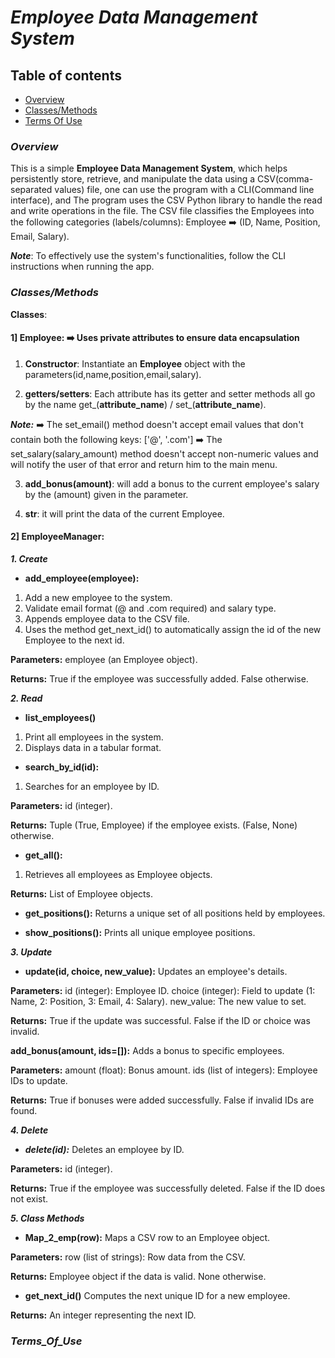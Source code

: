 # ***Employee Data Management System***

## **Table of contents**

- [Overview](#Overview)
- [Classes/Methods](#Classes/Methods)
- [Terms Of Use](#Terms_Of_Use)

### _**Overview**_

This is a simple **Employee Data Management System**,
which helps persistently store, retrieve,
and manipulate the data using a CSV(comma-separated values) file,
one can use the program with a CLI(Command line interface),
and The program uses the CSV Python library to handle the read and write operations in the file.
The CSV file classifies the Employees into the following categories (labels/columns): Employee ➡️ (ID, Name, Position, Email, Salary). 

_**Note**_: To effectively use the system's functionalities, follow the CLI instructions when running the app.

### _**Classes/Methods**_

**Classes**:

#### 1] Employee: ➡️ Uses private attributes to ensure data encapsulation

1) **Constructor**: Instantiate an **Employee** object with the parameters(id,name,position,email,salary).

2) **getters/setters**: Each attribute has its getter and setter methods all go by the name get_(**attribute_name**) / set_(**attribute_name**).

**_Note:_** ➡️ The set_email() method doesn't accept email values that don't contain both the following keys: ['@', '.com']
            ➡️ The set_salary(salary_amount) method doesn't accept non-numeric values and will notify the user of that error and return him to the main menu.
      
3) **add_bonus(amount)**: will add a bonus to the current employee's salary by the (amount) given in the parameter.

4) **__str__**: it will print the data of the current Employee.

#### 2] EmployeeManager: 
_**1. Create**_
- **add_employee(employee):**
1) Add a new employee to the system.
2) Validate email format (@ and .com required) and salary type.
3) Appends employee data to the CSV file.
4) Uses the method get_next_id() to automatically assign the id of the new Employee to the next id.
   
**Parameters:**
employee (an Employee object).

**Returns:**
True if the employee was successfully added.
False otherwise.

**_2. Read_**
- **list_employees()**
1) Print all employees in the system.
2) Displays data in a tabular format.

- **search_by_id(id):**
1) Searches for an employee by ID.
   
**Parameters:**
id (integer).

**Returns:**
Tuple (True, Employee) if the employee exists.
(False, None) otherwise.

- **get_all():**

1) Retrieves all employees as Employee objects.
   
**Returns:**
List of Employee objects.

- **get_positions():**
Returns a unique set of all positions held by employees.

- **show_positions():**
Prints all unique employee positions.

**_3. Update_**
- **update(id, choice, new_value):**
Updates an employee's details.

**Parameters:**
id (integer): Employee ID.
choice (integer): Field to update (1: Name, 2: Position, 3: Email, 4: Salary).
new_value: The new value to set.

**Returns:**
True if the update was successful.
False if the ID or choice was invalid.

**add_bonus(amount, ids=[]):**
Adds a bonus to specific employees.

**Parameters:**
amount (float): Bonus amount.
ids (list of integers): Employee IDs to update.

**Returns:**
True if bonuses were added successfully.
False if invalid IDs are found.

**_4. Delete_**
- **_delete(id):_**
Deletes an employee by ID.

**Parameters:**
id (integer).

**Returns:**
True if the employee was successfully deleted.
False if the ID does not exist.

**_5. Class Methods_**
- **Map_2_emp(row):**
Maps a CSV row to an Employee object.

**Parameters:**
row (list of strings): Row data from the CSV.

**Returns:**
Employee object if the data is valid.
None otherwise.

- **get_next_id()**
Computes the next unique ID for a new employee.

**Returns:**
An integer representing the next ID.

### _**Terms_Of_Use**_

